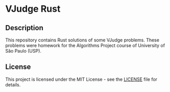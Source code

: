 # VJudge Rust

## Description

This repository contains Rust solutions of some VJudge problems. These problems
were homework for the Algorithms Project course of University of São Paulo
(USP).


## License

This project is licensed under the MIT License - see the [LICENSE](LICENSE)
file for details.
